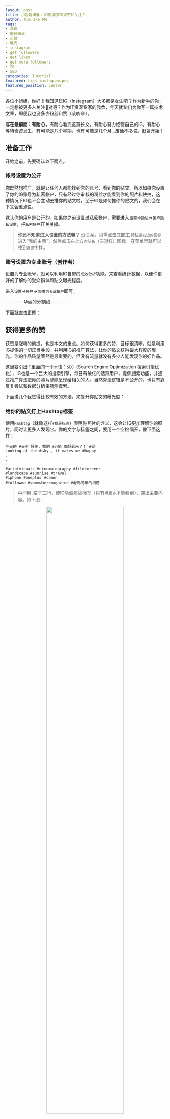 ```yaml
---
layout: post
title: 小姐姐请看：如何增加IG点赞和关注？
author: 老马 Ike MA
tags: 
- 涨粉
- 增长粉丝
- 点赞
- 曝光
- instagram
- get followers
- get likes
- get more followers
- IG
- SEO
categories: Tutorial
featured: tips-instagram.png
featured_position: center
---
```


各位小姐姐，你好！我知道玩IG（Instagram）大多都是女生吧？作为新手的你，一定想被更多人关注💛对吧？作为IT资深专家的我😎，今天就专门为你写一篇技术文章，即便我也没多少粉丝和赞（咳咳😅）。

**写在最前面：有耐心**，有耐心看完这篇长文，有耐心努力经营自己的IG，有耐心等待奇迹发生，有可能是几个星期，也有可能是几个月...废话不多说，赶紧开始！

## 准备工作

开始之前，先要确认以下两点。

### 帐号设置为公开

你既然想推广，就是让任何人都能找到你的账号，看到你的贴文。所以如果你设置了你的IG账号为私密帐户，只有经过你审核的粉丝才能看到你的照片和快拍，这种情况下IG也不会主动去推你的贴文啦，至于IG是如何推你的贴文的，我们会在下文会重点说。

默认你的用户是公开的，如果你之前设置过私密帐户，需要进入``设置``->``隐私``->``帐户隐私设置``，把``私密帐户``开关关掉。

>**你还不知道进入设置的方法嘛？** 没关系，只需点击底部工具栏``最右边的图标``进入“我的主页”，然后点击右上方``大队长``（三道杠）图标，在菜单里就可以找到``设置``字样。

### 账号设置为专业账号（创作者）

设置为专业账号，就可以利用IG自带的``成效分析``功能，来查看统计数据，以便你更好的了解你的受众群体和贴文曝光程度。

进入``设置``->``帐户``->``切换为专业帐户``即可。

---------华丽的分割线---------

下面就直击正题：

## 获得更多的赞

获赞是涨粉的前提，也是本文的重点。如何获得更多的赞，目标很清晰，就是利用IG提供的一切正当手段，并利用IG的推广算法，让你的贴文获得最大程度的曝光。你的作品质量固然是最重要的，但没有流量就没有多少人能发现你的好作品。

这里要引出IT里面的一个术语：``SEO``（Search Engine Optimization 搜索引擎优化），IG也是一个巨大的搜索引擎，每日有破亿的活跃用户，提供搜索功能，并通过推广算法把你的照片智能呈现给相关的人。当然算法逻辑是不公开的，也只有靠反复尝试和数据分析来猜测摸索。

下面讲几个我觉得比较有效的方法，来提升你贴文的曝光度：

### 给你的贴文打上Hashtag标签

使用``Hashtag``（就像这样``#我是标签``）表明你照片的含义，这会让IG更加理解你的照片，同时让更多人发现它。你的文字与标签之间，要用一个空格隔开，像下面这样：

```
今天的 #天空 好美，我的 #心情 都好起来了！ #😃
Looking at the #sky , it makes me #happy
.
.
.
#artofvisuals #cinematography #filmforever
#landscape #sunrise #travel
#iphone #oneplus #canon 
#followme #somewheremagazine #老馬同學的相冊
```

>中间用``.``空了三行，使IG隐藏那些标签（只有点``更多``才能看到），突出主要内容。如下图：

<p align="center"><img src="/assets/img/posts/2020/instagram-ikema-01.jpg" style="width: 70%" /></p>

你可以按四个维度定义用哪些标签：
- 表明你照片的风格与态度，比如``#artofvisuals #cinematography #filmforever``
- 表明你照片的内容，比如``#travel #landscape #sky #sunrise``
- 表明你照片的拍摄设备，比如``#iphone #oneplus #canon``
- 一些利于推广的标签，比如``#followme``，一些大V的投稿标签``#somewheremagazine``
- 再加上一个属于你的独一无二的标签（至少在你火之前），比如我的``#老馬同學的相冊``（谁都别和我抢！）

实验证明，你至少使用11个标签，以达到最大的曝光效果。另外从我的数据来看，近三成的用户是使用标签引流而来的，也就是说加标签可能让你多出30%的赞。可见标签的重要性。

关于第一维度，通常固定不变。如果你不知道标签都写哪些，一个最简单的方法，就是看看你的竞争对手，或者那些与你风格相似的大V都用哪些标签，把他们的标签Copy一些。

第二维度我推荐给你一个网站，[best-hashtags.com](http://best-hashtags.com/) 你只需输入一个关键词，它就自动帮你生成一组热度极佳的标签，你从中选取即可。还有一个有趣的APP，叫TagWag，可以通过人工智能分析你的照片，同样自动生成一组热度很高的标签。

<p align="center"><img src="/assets/img/posts/2020/instagram-ikema-03.jpg" style="width: 70%" /></p>

**怎么知道一个标签的热度？** 最简单的办法就是在IG上搜索这个标签，看看有多少相关贴文，最新发文的频度怎样。根据我的经验，**你应该用一些超百万的标签，也要用一些1万到10万这样的小众标签。**为什么？每个标签下方都有两个栏目，一个是``人气``，一个是``最新``，当你的照片成功发布时，你的照片会出现在``最新``里面，由于超百万的标签有巨大的关注度，瞬间可以被几个或者十几个人看到，这些人就可能会为你点赞，但弊端是，大家都在发照片，你的照片会在很短时间内被淹没，也不太可能占据``人气``那栏，这也就是为什么我们还要使用稍微小众一点的标签，可以较长时间占据一些小众标签的版面，如果运气好还会被IG放入``人气``栏，所以小众标签可以让你的照片在接下来的几小时以至于几天之中获得持续曝光。

<p align="center"><img src="/assets/img/posts/2020/instagram-ikema-02.jpg" style="width: 70%" /></p>

小众标签中，还可以用单一Emoji（表情符号）作为标签，比如``#🥰``代表一个暖心的图片。

另外，英文标签多一些，中文的最好用繁体。将标签分类，放到手机备忘录中，方便取用。

### 在最合适的时间发布

发帖时机不对，同样会让你的好照片“石沉大海”，因为关注你的人还在睡觉。

怎样知道什么是最合适的时间？要先了解你的受众群体，也就是说你的粉丝都是哪个国家的，是什么年龄段的人。这就要通过上文提到的``成效分析``工具来给出结论。在你的主页点击右上角的``大队长``（三横线）图标，在菜单中找到``成效分析``。拿我的帐号举例吧，我三分之二的粉丝来自中国，剩下的大部分来自美洲（时差11-12小时），三分之二是18-24岁，三分之一是25-34岁。（见下图，因为我在阿根廷，所以时间显示的是阿根廷时间）

<p align="center"><img src="/assets/img/posts/2020/instagram-ikema-04.jpg" style="width: 100%" /></p>

那我们就可以大致分析得出：大部分人说中文，是学生。而我现在在阿根廷，与中国时差是11小时，从时间段可以看出，活跃的时间段大概在中国时间的上午10点-12点，晚上8-10点和晚上12点到凌晨2点，中午可能大多是工作的人，夜里熬夜的一般是学生，而晚上则是两者的交集。所以对我来说最佳的发帖时间就是在中国时间晚上8点，贴文语言就是中文为主，但也应该考虑另三分之一的外国人，所以我一般选择中英双语。

每个贴文下方都有一个成效分析链接，点击就可以看到这篇贴文的数据，最重要的就是``来自话题标签``这个部分，可以说明你的标签是否有效，但无法得知哪个标签是最有效果的。如果某个贴文突然``来自话题标签``数量激增，唯有自己逐一点击每个标签，去看看是否登上了其中某个标签的``人气``榜。但一定要及时关注，否则人气榜更新了，你就无从得知哪个标签上榜了。

<p align="center"><img src="/assets/img/posts/2020/instagram-ikema-05.jpg" style="width: 70%" /></p>

下面逐一介绍，分别解释一下：

- 商家主页访问量：就是点击了多少次你的网站
- 关注人数：通过这个贴文转粉的人数
- 覆盖人数：这个贴文被多少人看过
- 展示次数：这个贴文展示了多少次，包括同一个人多次展示
- 来自首页：从每个人首页展示的次数，首页也就是刚启动IG以后的那个页面，底部工具栏第一个图标
- 来自话题标签：就是那些Hashtag
- 来自个人主页：我认为应该是通过IG推荐用户那个功能，用户首先点了你的头像，进入你的主页，又或是你在其他人的留言，别人点了你的头像进入了你的主页。之后，他们点了你刚刚发的这个贴文
- 来自其他位置：比如从你的快拍推广进入的，从地理位置信息进入的等等

### 在照片里标记用户

本来我以为这个功能是为了告诉大家，你照片里涉及的人物用户是谁，没想到这个功能也能用做推广。当然我们不知道IG是否会审查，当成作弊处理。但至少大家都是这样干的。

那么，你要做的就是，找到一些粉丝几万甚至几十万的用户，并且他们不是某人，而是一些类似微信公众号一样的组织，然后在你的照片里标注他们。这样以来，在他们的主页上，那个``被标注``一栏就会看到你的照片了（我理解是按发帖时间排序），也会有一定曝光度。

<p align="center"><img src="/assets/img/posts/2020/instagram-ikema-06.jpg" style="width: 70%" /></p>

### 配一段优美的文案

不可否认，一段美好的文字会增加用户点赞甚至关注你的冲动。而对于文案本身来说，当你在不久的将来回看时，也能回忆起当时这张照片所反映的心情。加入你可能提一个问题，或许可以增加你与粉丝的互动。实验证明，有评论的照片会比没有评论的被曝光程度更高。

### 标注地理位置

标注地理位置的功效与HashTag相似，当然查看地理位置的人远没有查看标签的人多。但也可以少量增加曝光度。一个小技巧就是，如果你拍摄天空、微距等类型的照片，你可以标记一个最热门的地点，并不一定是照片拍摄地，会有不错的效果。

### 发一段快拍宣传

``快拍``（Story）是IG近一年多推出的，大致意思就是一个时长15秒，公开时间只有1天左右的帖子，是竖版的。如果你发了快拍，你的头像外围就会有一个粉红色的边框，你可以在快拍中展示一段视频，一张照片，一段文字以及音乐，添加一个互动（例如投票、问答等）。在首页向右划就可以进入快拍制作画面了，开始画面是自拍界面，向上滑就可以取用历史照片和视频。

这里我们提到的快拍宣传，你可以注意到：在每个你的贴文下方都会有一个纸飞机图标，点击它就可以把你的贴文自动生成成一个快拍，同时你可以添加动图或者文字告诉大家你有新的照片发布，并引导他们点击点赞。生成快拍后，在所有人的首页最上方，就会出现你的头像，这样做的好处是告诉你的粉丝们，你发了新的照片。

<p align="center"><img src="/assets/img/posts/2020/instagram-ikema-07.jpg" style="width: 70%" /></p>

### 粉丝在推广中的作用

提到粉丝，不得不说一个话题：互粉互赞，这样做真的有用还是自欺欺人？

这要谈到IG``算法``这个话题了。引用一个事实：**评论、点赞、转发、播放量直接影响排名**。也就是说，你每发一个贴文，IG都会评判它的权重，它越受欢迎，它的评分就越高，也就越会出现在你的粉丝和陌生人的视野中，也越会出现在某个话题标签的``人气``榜中。受欢迎程度当然跟你粉丝的多少有直接关系，但前提是这些粉丝是活跃的。可是，帐号刚建立之初，如何提升粉丝数呢？我列举几个比较有效的方法：

- **互粉互赞：**前期快速获得粉丝的最好办法就是这个了，去百度贴吧，各种群都可以找到。不过一定注意粉丝的质量，不要盲目的扩充粉丝。这样你会有一些基础用户。后期IG会根据你的用户群，帮你推荐共同好友或你感兴趣的好友，共同好友越多的，越可能是互粉互赞的，这样你的粉丝就会越来越多。**注意：点赞不要太过频繁**，否则IG会判定你违规，导致暂时封号。由于IG审核越来越严格，严禁使用软件等不正当方式点赞及互赞。
- **主动关注：**经常主动关注一些比你粉丝数少，并且关注数少的**活跃**用户。活跃用户的标准是，头像有圈（最近1天发了快拍），最近3天发过贴。活跃代表她经常上线，经常上线才可能给你点赞。关注数少的用户，你的贴文越有机会被她看到，假设她关注了300个人，这300人当天都发了照片，那她看到你贴文的几率就是300分之一。**切记，不要暴力关注**，每天关注不多于20人，每小时不超过10人。否则IG可能会判定你行为违规，导致暂时或永久封号。（我曾经因此被封过）
- **积极回关：**不要吝啬你的关注，当别人关注你时，如果不是广告、不相关类别的用户，你也关注她就可以了。不用担心她关注完你再取消关注，你可以使用软件跟踪互关情况，比如我在用Followmeter这个APP，我是之前一次性付费的，它可以很方便的分析出谁关注又取消关注了你。你也可以找到其他类似的APP，应该有很多。不过一定注意，APP让你登录IG时，是否链接到IG官方页面输入密码，而不是软件自己的界面内输入。否则会有盗号风险。建议使用这些软件前，先把密码修改为很复杂的随机密码，而不要用自己常用的密码，以免密码被盗后你其他的服务（例如邮箱，微博等）同时被盗。
- **积极互动：**时常与你的粉丝互动，或者去一些你关注的大V留下评论，这都可以增加你用户的曝光度，让他们去看你的主页。**互动也不要太过频繁。**
- **SFS：**这是最近一个小姐姐教我的，英文叫``Selfie for Selfie``，中文大概意思就是互发快拍推广，你发一个我的自拍，底下用文字@我，我也同样发一个快拍@你。这种方式需要反复多次，比较适用于集体操作，比如一个班的同学大家一起来做，对于个体没有太大意义。

## 总结

结合上面说的理论，这里做了一个简单的Todo List，每次发帖前按以下几个步骤做就可以啦：

1. 每天都按时发帖（时间点自己研究）
2. 贴文内容准备好，包括标签（中英文+表情+自己的特有标签）
3. 地点标注
4. 照片标记用户
5. 发布后建议添加一条评论
6. 基于贴文发布一条快拍
7. 关注几位新朋友，并帮他们点赞
8. 及时观察最新贴文的成效分析
9. 当然最重要的是，提前准备高质量照片，尽量用统一颜色风格滤镜，可以加留白或者画框
10. 每周末清除没有互关的人

好啦，就分享这么多，如果有写的不对的地方，或者你有什么更好的方法，欢迎在下方给我留言。本文会随时更新采纳。

看在我写了这么多字的份上，是不是也可以关注我一下下了？期待认识你这个新朋友。

我的IG是``ike._.ma``，或者打开IG的相机，对准下图，按住即可扫描。

<p align="center"><img src="/assets/img/instagram-ikema.jpg" style="width: 50%" /></p>

**Bouns 彩蛋**

关于IG算法，以下这些只是我的猜测，供你参考：

- 我以前也用软件带来过很多僵尸粉，之后我发现僵尸粉很多，IG就不会推荐你的贴文，即便我用了标签，也几乎没有收到过陌生人的赞，**所以我觉得你不能买粉，或者有太多的不活跃粉丝**，现在IG有主动移除粉丝的功能，在我移除了2000多个僵尸粉后，我又能重新获陌生人的赞了
- 如果你的贴文有持续的赞，这个贴文的表现会好于以往的贴文
- 刚发完之后给自己点个赞，能带来更多的赞
- 标签如果放在贴文里，比放在第一条评论里更好，因为等你发完评论，你的帖子按时间排序已经石沉大海了（我说的是在某标签``最新``那栏），同理如果你发完再编辑，再加一些标签也没有什么效果
- 如果有人评论你的帖子，一定要回复，这样可以增加曝光度
